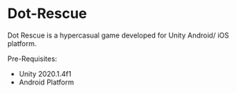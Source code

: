 # Dot-Rescue
Dot Rescue is a hypercasual game developed for Unity Android/ iOS platform.

Pre-Requisites:
- Unity 2020.1.4f1
- Android Platform
